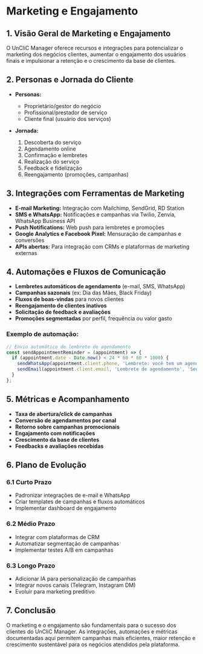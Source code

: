 # Marketing e Engajamento

## 1. Visão Geral de Marketing e Engajamento

O UnCliC Manager oferece recursos e integrações para potencializar o marketing dos negócios clientes, aumentar o engajamento dos usuários finais e impulsionar a retenção e o crescimento da base de clientes.

## 2. Personas e Jornada do Cliente

- **Personas:**
  - Proprietário/gestor do negócio
  - Profissional/prestador de serviço
  - Cliente final (usuário dos serviços)

- **Jornada:**
  1. Descoberta do serviço
  2. Agendamento online
  3. Confirmação e lembretes
  4. Realização do serviço
  5. Feedback e fidelização
  6. Reengajamento (promoções, campanhas)

## 3. Integrações com Ferramentas de Marketing

- **E-mail Marketing:** Integração com Mailchimp, SendGrid, RD Station
- **SMS e WhatsApp:** Notificações e campanhas via Twilio, Zenvia, WhatsApp Business API
- **Push Notifications:** Web push para lembretes e promoções
- **Google Analytics e Facebook Pixel:** Mensuração de campanhas e conversões
- **APIs abertas:** Para integração com CRMs e plataformas de marketing externas

## 4. Automações e Fluxos de Comunicação

- **Lembretes automáticos de agendamento** (e-mail, SMS, WhatsApp)
- **Campanhas sazonais** (ex: Dia das Mães, Black Friday)
- **Fluxos de boas-vindas** para novos clientes
- **Reengajamento de clientes inativos**
- **Solicitação de feedback e avaliações**
- **Promoções segmentadas** por perfil, frequência ou valor gasto

### Exemplo de automação:
```typescript
// Envio automático de lembrete de agendamento
const sendAppointmentReminder = (appointment) => {
  if (appointment.date - Date.now() < 24 * 60 * 60 * 1000) {
    sendWhatsApp(appointment.client.phone, 'Lembrete: você tem um agendamento amanhã!');
    sendEmail(appointment.client.email, 'Lembrete de agendamento', 'Seu serviço está agendado para amanhã.');
  }
};
```

## 5. Métricas e Acompanhamento

- **Taxa de abertura/click de campanhas**
- **Conversão de agendamentos por canal**
- **Retorno sobre campanhas promocionais**
- **Engajamento com notificações**
- **Crescimento da base de clientes**
- **Feedbacks e avaliações recebidas**

## 6. Plano de Evolução

### 6.1 Curto Prazo
- Padronizar integrações de e-mail e WhatsApp
- Criar templates de campanhas e fluxos automáticos
- Implementar dashboard de engajamento

### 6.2 Médio Prazo
- Integrar com plataformas de CRM
- Automatizar segmentação de campanhas
- Implementar testes A/B em campanhas

### 6.3 Longo Prazo
- Adicionar IA para personalização de campanhas
- Integrar novos canais (Telegram, Instagram DM)
- Evoluir para marketing preditivo

## 7. Conclusão

O marketing e o engajamento são fundamentais para o sucesso dos clientes do UnCliC Manager. As integrações, automações e métricas documentadas aqui permitem campanhas mais eficientes, maior retenção e crescimento sustentável para os negócios atendidos pela plataforma. 